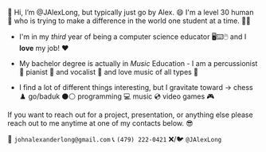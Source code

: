 👋 Hi, I’m @JAlexLong, but typically just go by Alex. 😄 I'm a level 30 human 🤵 who is trying to make a difference in the world one student at a time. 👨‍🏫

- I'm in my *third* year of being a computer science educator 🖥️⌨️🖱️ and I **love** my job! ❤️

- My bachelor degree is actually in *Music* Education - I am a percussionist 🥁 pianist 🎹 and vocalist 🎤 and love music of all types 🎷

- I find a lot of different things interesting, but I gravitate toward -> chess ♟️ go/baduk ⚫⚪ programming 💻 music 💿 video games 🎮

If you want to reach out for a project, presentation, or anything else please reach out to me anytime at one of my contacts below. 😎

📧 `johnalexanderlong@gmail.com`
📞 ‪`(479) 222-0421‬`
❌/🐦 `@JAlexLong`
